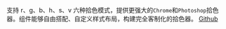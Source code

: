 支持 r、g、b、h、s、v 六种拾色模式，提供更强大的`Chrome`和`Photoshop`拾色器。组件能够自由搭配、自定义样式布局，构建完全客制化的拾色器。 [Github](https://github.com/huangbuyi/react-colors) 